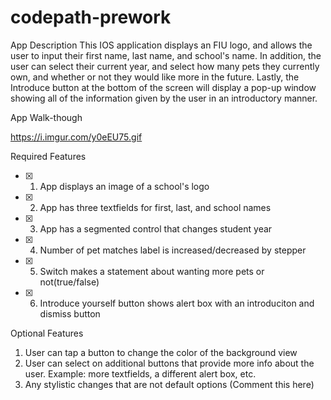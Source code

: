 # codepath-prework
App Description
This IOS application displays an FIU logo, and allows the user to input their first name, last name, and school's name. In addition, the user can select their current year, and select how many pets they currently own, and whether or not they would like more in the future. Lastly, the Introduce button at the bottom of the screen will display a pop-up window showing all of the information given by the user in an introductory manner.

App Walk-though

https://i.imgur.com/y0eEU75.gif

Required Features
-[x] 1. App displays an image of a school's logo
-[x] 2. App has three textfields for first, last, and school names
-[x] 3. App has a segmented control that changes student year
-[x] 4. Number of pet matches label is increased/decreased by stepper
-[x] 5. Switch makes a statement about wanting more pets or not(true/false)
-[x] 6. Introduce yourself button shows alert box with an introduciton and dismiss button

Optional Features
1. User can tap a button to change the color of the background view
3. User can select on additional buttons that provide more info about the user. Example: more textfields, a different alert box, etc.
4. Any stylistic changes that are not default options (Comment this here)
